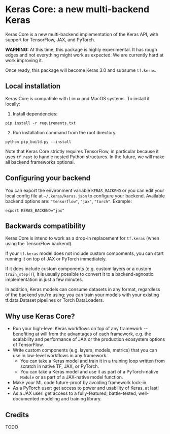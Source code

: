 # Keras Core: a new multi-backend Keras

Keras Core is a new multi-backend implementation of the Keras API, with support for TensorFlow, JAX, and PyTorch.

**WARNING:** At this time, this package is highly experimental.
It has rough edges and not everything might work as expected.
We are currently hard at work improving it.

Once ready, this package will become Keras 3.0 and subsume `tf.keras`.

## Local installation

Keras Core is compatible with Linux and MacOS systems. To install it locally:

1. Install dependencies:

```
pip install -r requirements.txt
```

2. Run installation command from the root directory.

```
python pip_build.py --install
```

Note that Keras Core strictly requires TensorFlow,
in particular because it uses `tf.nest` to handle nested Python structures.
In the future, we will make all backend frameworks optional.

## Configuring your backend

You can export the environment variable `KERAS_BACKEND` or you can edit your local config file at `~/.keras/keras.json`
to configure your backend. Available backend options are: `"tensorflow"`, `"jax"`, `"torch"`. Example:

```
export KERAS_BACKEND="jax"
```

## Backwards compatibility

Keras Core is intend to work as a drop-in replacement for `tf.keras` (when using the TensorFlow backend).

If your `tf.keras` model does not include custom compoments, you can start running it on top of JAX or PyTorch immediately.

If it does include custom components (e.g. custom layers or a custom `train_step()`), it is usually possible to convert it
to a backend-agnostic implementation in just a few minutes.

In addition, Keras models can consume datasets in any format, regardless of the backend you're using:
you can train your models with your existing tf.data.Dataset pipelines or Torch DataLoaders.

## Why use Keras Core?

- Run your high-level Keras workflows on top of any framework -- benefiting at will from the advantages of each framework,
e.g. the scalability and performance of JAX or the production ecosystem options of TensorFlow.
- Write custom components (e.g. layers, models, metrics) that you can use in low-level workflows in any framework.
    - You can take a Keras model and train it in a training loop written from scratch in native TF, JAX, or PyTorch.
    - You can take a Keras model and use it as part of a PyTorch-native `Module` or as part of a JAX-native model function.
- Make your ML code future-proof by avoiding framework lock-in.
- As a PyTorch user: get access to power and usability of Keras, at last!
- As a JAX user: get access to a fully-featured, battle-tested, well-documented modeling and training library.

## Credits

TODO
